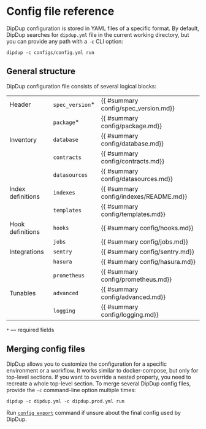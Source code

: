 # Config file reference

DipDup configuration is stored in YAML files of a specific format. By default, DipDup searches for `dipdup.yml` file in the current working directory, but you can provide any path with a `-c` CLI option:

```shell
dipdup -c configs/config.yml run
```

## General structure

DipDup configuration file consists of several logical blocks:

| | | |
|-|-|-|
| Header               | `spec_version`* | {{ #summary config/spec_version.md}} |
|                      | `package`*      | {{ #summary config/package.md}} |
| Inventory            | `database`      | {{ #summary config/database.md}} |
|                      | `contracts`     | {{ #summary config/contracts.md}} |
|                      | `datasources`   | {{ #summary config/datasources.md}} |
| Index definitions    | `indexes`       | {{ #summary config/indexes/README.md}} |
|                      | `templates`     | {{ #summary config/templates.md}} |
| Hook definitions     | `hooks`         | {{ #summary config/hooks.md}} |
|                      | `jobs`          | {{ #summary config/jobs.md}} |
| Integrations         | `sentry`        | {{ #summary config/sentry.md}} |
|                      | `hasura`        | {{ #summary config/hasura.md}} |
|                      | `prometheus`    | {{ #summary config/prometheus.md}} |
| Tunables             | `advanced`      | {{ #summary config/advanced.md}} |
|                      | `logging`       | {{ #summary config/logging.md}} |

`*` — required fields

## Merging config files

DipDup allows you to customize the configuration for a specific environment or a workflow. It works similar to docker-compose, but only for top-level sections. If you want to override a nested property, you need to recreate a whole top-level section. To merge several DipDup config files, provide the `-c` command-line option multiple times:

```shell
dipdup -c dipdup.yml -c dipdup.prod.yml run
```

Run [`config export`](../cli-reference.md#dipdup-config-export) command if unsure about the final config used by DipDup.

